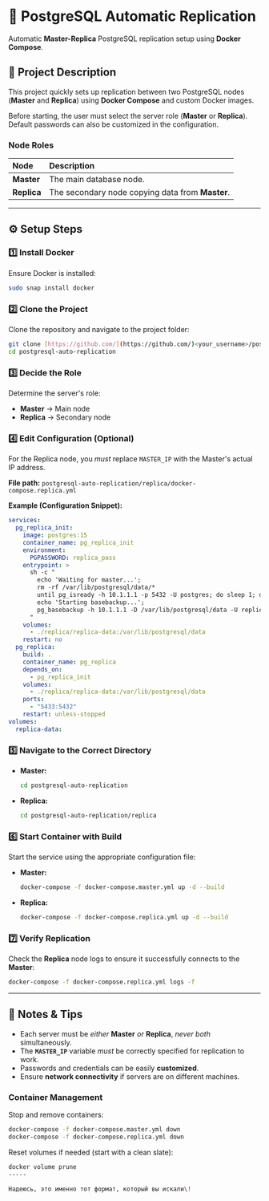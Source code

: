 # 🐘 PostgreSQL Automatic Replication

Automatic **Master-Replica** PostgreSQL replication setup using **Docker Compose**.

## 📘 Project Description

This project quickly sets up replication between two PostgreSQL nodes (**Master** and **Replica**) using **Docker Compose** and custom Docker images.

Before starting, the user must select the server role (**Master** or **Replica**). Default passwords can also be customized in the configuration.

### Node Roles

| Node | Description |
| :--- | :--- |
| **Master** | The main database node. |
| **Replica** | The secondary node copying data from **Master**. |

---

## ⚙️ Setup Steps

### 1️⃣ Install Docker

Ensure Docker is installed:

```bash
sudo snap install docker
```

### 2️⃣ Clone the Project

Clone the repository and navigate to the project folder:

```bash
git clone [https://github.com/](https://github.com/)<your_username>/postgresql-auto-replication.git
cd postgresql-auto-replication
```

### 3️⃣ Decide the Role

Determine the server's role:

* **Master** → Main node
* **Replica** → Secondary node

### 4️⃣ Edit Configuration (Optional)

For the Replica node, you *must* replace `MASTER_IP` with the Master's actual IP address.

**File path:** `postgresql-auto-replication/replica/docker-compose.replica.yml`

**Example (Configuration Snippet):**

```yaml
services:
  pg_replica_init:
    image: postgres:15
    container_name: pg_replica_init
    environment:
      PGPASSWORD: replica_pass
    entrypoint: >
      sh -c "
        echo 'Waiting for master...';
        rm -rf /var/lib/postgresql/data/*
        until pg_isready -h 10.1.1.1 -p 5432 -U postgres; do sleep 1; done; 
        echo 'Starting basebackup...';
        pg_basebackup -h 10.1.1.1 -D /var/lib/postgresql/data -U replica_user -Fp -Xs -P -R;
      "
    volumes:
      - ./replica/replica-data:/var/lib/postgresql/data
    restart: no
  pg_replica:
    build: .
    container_name: pg_replica
    depends_on:
      - pg_replica_init
    volumes:
      - ./replica/replica-data:/var/lib/postgresql/data
    ports:
      - "5433:5432"
    restart: unless-stopped
volumes:
  replica-data:
```

### 5️⃣ Navigate to the Correct Directory

* **Master:**

    ```bash
    cd postgresql-auto-replication 
    ```

* **Replica:**

    ```bash
    cd postgresql-auto-replication/replica 
    ```

### 6️⃣ Start Container with Build

Start the service using the appropriate configuration file:

* **Master:**

    ```bash
    docker-compose -f docker-compose.master.yml up -d --build 
    ```

* **Replica:**

    ```bash
    docker-compose -f docker-compose.replica.yml up -d --build 
    ```

### 7️⃣ Verify Replication

Check the **Replica** node logs to ensure it successfully connects to the **Master**:

```bash
docker-compose -f docker-compose.replica.yml logs -f 
```

---

## 🔧 Notes & Tips

* Each server must be *either* **Master** *or* **Replica**, *never both* simultaneously.
* The **`MASTER_IP`** variable *must* be correctly specified for replication to work.
* Passwords and credentials can be easily **customized**.
* Ensure **network connectivity** if servers are on different machines.

### Container Management

Stop and remove containers:

```bash
docker-compose -f docker-compose.master.yml down
docker-compose -f docker-compose.replica.yml down 
```

Reset volumes if needed (start with a clean slate):

```bash
docker volume prune
-----

Надеюсь, это именно тот формат, который вы искали\!
